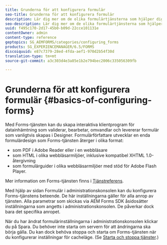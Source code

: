 ```yaml
---
title: Grunderna för att konfigurera formulär
seo-title: Grunderna för att konfigurera formulär
description: Lär dig mer om de olika formulärtjänsterna som hjälper dig att skapa interaktiva program för datainhämtning.
seo-description: Lär dig mer om de olika formulärtjänsterna som hjälper dig att skapa interaktiva program för datainhämtning.
uuid: f495c170-2d17-45b0-b09d-22cce101131e
contentOwner: admin
content-type: reference
geptopics: SG_AEMFORMS/categories/configuring_forms
products: SG_EXPERIENCEMANAGER/6.5/FORMS
discoiquuid: e87c7379-28ed-4fda-aef1-970d2b54f30d
translation-type: tm+mt
source-git-commit: a3c303d4e3a85e1b2e794bec2006c335056309fb

---
```



# Grunderna för att konfigurera formulär {#basics-of-configuring-forms}

Med Forms-tjänsten kan du skapa interaktiva klientprogram för datainhämtning som validerar, bearbetar, omvandlar och levererar formulär som vanligtvis skapas i Designer. Formulärförfattare utvecklar en enda formulärdesign som Forms-tjänsten återger i olika format:

* som PDF i Adobe Reader eller i en webbläsare
* som HTML i olika webbläsarmiljöer, inklusive kompatibel XHTML 1.0-återgivning
* som formulärguider i olika webbläsarmiljöer med stöd för Adobe Flash Player.

Mer information om Forms-tjänsten finns i [Tjänstreferens](https://www.adobe.com/go/learn_aemforms_services_63).

Med hjälp av sidan Formulär i administrationskonsolen kan du konfigurera Forms-tjänstens beteende. De här inställningarna gäller för alla anrop av tjänsten. Alla parametrar som skickas via AEM Forms SDK åsidosätter inställningarna som angetts i administrationskonsolen. De påverkar dock bara det specifika anropet.

När du har ändrat formulärinställningarna i administrationskonsolen klickar du på Spara. Du behöver inte starta om servern för att ändringarna ska börja gälla. Du kan dock behöva stoppa och starta om Forms-tjänsten när du konfigurerar inställningar för cacheläge. (Se [Starta och stoppa tjänster](/help/forms/using/admin-help/starting-stopping-services.md#starting-and-stopping-services).)
